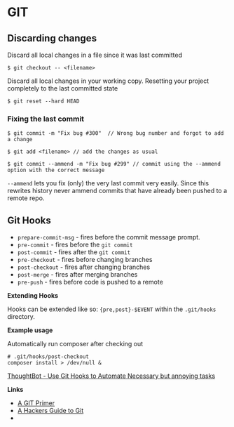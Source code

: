 # GIT

## Discarding changes

Discard all local changes in a file since it was last committed

	$ git checkout -- <filename>

Discard all local changes in your working copy.  Resetting your project completely to the last committed state

	$ git reset --hard HEAD

### Fixing the last commit

	$ git commit -m "Fix bug #300"  // Wrong bug number and forgot to add a change

	$ git add <filename> // add the changes as usual

	$ git commit --ammend -m "Fix bug #299" // commit using the --ammend option with the correct message

`--ammend` lets you fix (only) the very last commit very easily.  Since this rewrites history never ammend commits that have already been pushed to a remote repo.

## Git Hooks

- `prepare-commit-msg` - fires before the commit message prompt. 
- `pre-commit` - fires before the `git commit`
- `post-commit` - fires after the `git commit`
- `pre-checkout` - fires before changing branches
- `post-checkout` - fires after changing branches
- `post-merge` - fires after merging branches
- `pre-push` - fires before code is pushed to a remote

**Extending Hooks**

Hooks can be extended like so: `{pre,post}-$EVENT` within the `.git/hooks` directory.  

**Example usage**

Automatically run composer after checking out

	# .git/hooks/post-checkout
	composer install > /dev/null &



[ThoughtBot - Use Git Hooks to Automate Necessary but annoying tasks](http://robots.thoughtbot.com/use-git-hooks-to-automate-annoying-tasks)

__Links__

- [A GIT Primer](http://danielmiessler.com/study/git/)
- [A Hackers Guide to Git](https://wildlyinaccurate.com/a-hackers-guide-to-git)
-
